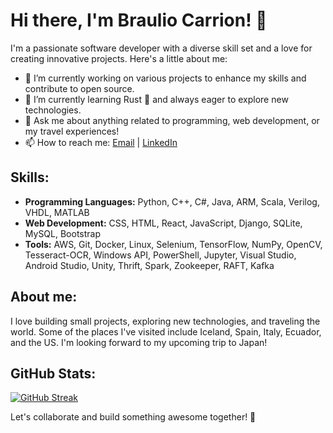 # Hi there, I'm Braulio Carrion! 👋

I'm a passionate software developer with a diverse skill set and a love for creating innovative projects. Here's a little about me:

- 🔭 I’m currently working on various projects to enhance my skills and contribute to open source.
- 🌱 I’m currently learning Rust 🦀 and always eager to explore new technologies.
- 💬 Ask me about anything related to programming, web development, or my travel experiences!
- 📫 How to reach me: [Email](mailto:brauliocarrion@gmail.com) | [LinkedIn](https://www.linkedin.com/in/brauliocc/)

## Skills:

- **Programming Languages:** Python, C++, C#, Java, ARM, Scala, Verilog, VHDL, MATLAB
- **Web Development:** CSS, HTML, React, JavaScript, Django, SQLite, MySQL, Bootstrap
- **Tools:** AWS, Git, Docker, Linux, Selenium, TensorFlow, NumPy, OpenCV, Tesseract-OCR, Windows API, PowerShell, Jupyter, Visual Studio, Android Studio, Unity, Thrift, Spark, Zookeeper, RAFT, Kafka

## About me:

I love building small projects, exploring new technologies, and traveling the world. Some of the places I've visited include Iceland, Spain, Italy, Ecuador, and the US. I'm looking forward to my upcoming trip to Japan!

## GitHub Stats:

[![GitHub Streak](http://github-readme-streak-stats.herokuapp.com?user=Carr-23&theme=dark&background=000000)](https://git.io/streak-stats)

Let's collaborate and build something awesome together! 🚀
